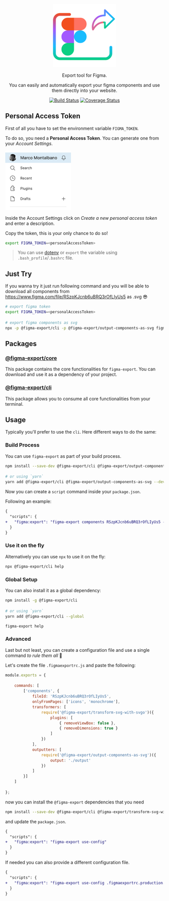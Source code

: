 <p align="center">
    <img src="./images/figma-export.png" width="200" />
</p>

<p align="center">
    Export tool for Figma.
</p>

<p align="center">
    You can easily and automatically export your figma components and use them directly into your website.
</p>

<p align="center">
    <a href="https://github.com/marcomontalbano/figma-export"><img alt="Build Status" src="https://github.com/marcomontalbano/figma-export/workflows/Node%20CI/badge.svg" /></a>
    <a href="https://coveralls.io/github/marcomontalbano/figma-export?branch=master"><img alt="Coverage Status" src="https://coveralls.io/repos/github/marcomontalbano/figma-export/badge.svg?branch=master" /></a>
</p>


## Personal Access Token

First of all you have to set the environment variable `FIGMA_TOKEN`.

To do so, you need a **Personal Access Token**. You can generate one from your *Account Settings*.

<img width="209" alt="Figma - Account Menu" src="./images/figma--account-menu.png" />

Inside the Account Settings click on *Create a new personal access token* and enter a description.

Copy the token, this is your only chance to do so!

```sh
export FIGMA_TOKEN=<personalAccessToken>
```

> You can use [dotenv](https://www.npmjs.com/package/dotenv) or `export` the variable using `.bash_profile`/`.bashrc` file.

## Just Try

If you wanna try it just run following command and you will be able to download all components from https://www.figma.com/file/RSzpKJcnb6uBRQ3rOfLIyUs5 as .svg :sunglasses:

```sh
# export figma token
export FIGMA_TOKEN=<personalAccessToken>

# export figma components as svg
npx -p @figma-export/cli -p @figma-export/output-components-as-svg figma-export components RSzpKJcnb6uBRQ3rOfLIyUs5 -O @figma-export/output-components-as-svg
```

## Packages

### [@figma-export/core](/packages/core)

This package contains the core functionalities for `figma-export`. You can download and use it as a dependency of your project.

### [@figma-export/cli](/packages/cli)

This package allows you to consume all core functionalities from your terminal.

## Usage

Typically you'll prefer to use the `cli`. Here different ways to do the same:

### Build Process

You can use `figma-export` as part of your build process.

```sh
npm install --save-dev @figma-export/cli @figma-export/output-components-as-svg

# or using `yarn`
yarn add @figma-export/cli @figma-export/output-components-as-svg --dev
```

Now you can create a `script` command inside your `package.json`.

Following an example:

```diff
{
  "scripts": {
+   "figma:export": "figma-export components RSzpKJcnb6uBRQ3rOfLIyUs5 -O @figma-export/output-components-as-svg"
  }
}
```

### Use it on the fly

Alternatively you can use `npx` to use it on the fly:

```sh
npx @figma-export/cli help
```

### Global Setup

You can also install it as a global dependency:

```sh
npm install -g @figma-export/cli

# or using `yarn`
yarn add @figma-export/cli --global
```

```sh
figma-export help
```

### Advanced

Last but not least, you can create a configuration file and use a single command *to rule them all* :ring:

Let's create the file `.figmaexportrc.js` and paste the following:

```js
module.exports = {

    commands: [
        ['components', {
            fileId: 'RSzpKJcnb6uBRQ3rOfLIyUs5',
            onlyFromPages: ['icons', 'monochrome'],
            transformers: [
                require('@figma-export/transform-svg-with-svgo')({
                    plugins: [
                        { removeViewBox: false },
                        { removeDimensions: true }
                    ]
                })
            ],
            outputters: [
                require('@figma-export/output-components-as-svg')({
                    output: './output'
                })
            ]
        }]
    ]

};
```

now you can install the `@figma-export` dependencies that you need

```sh
npm install --save-dev @figma-export/cli @figma-export/transform-svg-with-svgo @figma-export/output-components-as-svg
```

and update the `package.json`.

```diff
{
  "scripts": {
+   "figma:export": "figma-export use-config"
  }
}
```

If needed you can also provide a different configuration file.

```diff
{
  "scripts": {
+   "figma:export": "figma-export use-config .figmaexportrc.production.js"
  }
}
```
